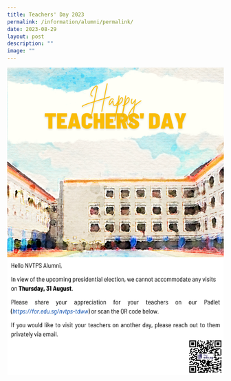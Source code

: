 ```yaml
---
title: Teachers' Day 2023
permalink: /information/alumni/permalink/
date: 2023-08-29
layout: post
description: ""
image: ""
---
```

![](/images/Alumni/td2023.png)